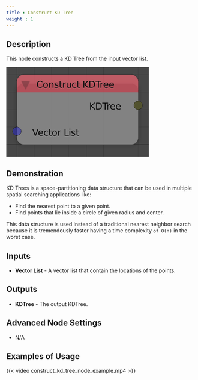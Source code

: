 ```yaml
---
title : Construct KD Tree
weight : 1
---
```


## Description

This node constructs a KD Tree from the input vector list.

![image](construct_kd_tree_node.png)

## Demonstration

KD Trees is a space-partitioning data structure that can be used in
multiple spatial searching applications like:

- Find the nearest point to a given point.
- Find points that lie inside a circle of given radius and center.

This data structure is used instead of a traditional nearest neighbor
search because it is tremendously faster having a time complexity `of
O(n)` in the worst case.

## Inputs

- **Vector List** - A vector list that contain the locations of the
    points.

## Outputs

- **KDTree** - The output KDTree.

## Advanced Node Settings

- N/A

## Examples of Usage

{{< video construct_kd_tree_node_example.mp4 >}}
